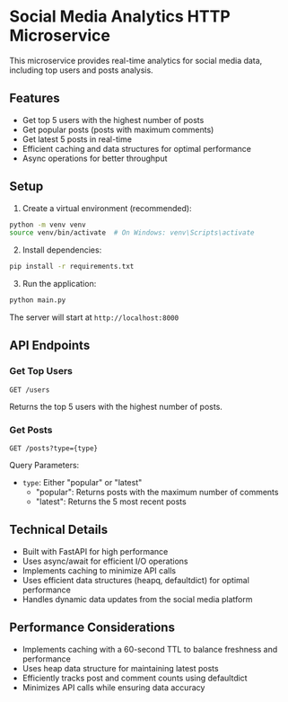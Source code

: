 # Social Media Analytics HTTP Microservice

This microservice provides real-time analytics for social media data, including top users and posts analysis.

## Features

- Get top 5 users with the highest number of posts
- Get popular posts (posts with maximum comments)
- Get latest 5 posts in real-time
- Efficient caching and data structures for optimal performance
- Async operations for better throughput

## Setup

1. Create a virtual environment (recommended):
```bash
python -m venv venv
source venv/bin/activate  # On Windows: venv\Scripts\activate
```

2. Install dependencies:
```bash
pip install -r requirements.txt
```

3. Run the application:
```bash
python main.py
```

The server will start at `http://localhost:8000`

## API Endpoints

### Get Top Users
```
GET /users
```
Returns the top 5 users with the highest number of posts.

### Get Posts
```
GET /posts?type={type}
```
Query Parameters:
- `type`: Either "popular" or "latest"
  - "popular": Returns posts with the maximum number of comments
  - "latest": Returns the 5 most recent posts

## Technical Details

- Built with FastAPI for high performance
- Uses async/await for efficient I/O operations
- Implements caching to minimize API calls
- Uses efficient data structures (heapq, defaultdict) for optimal performance
- Handles dynamic data updates from the social media platform

## Performance Considerations

- Implements caching with a 60-second TTL to balance freshness and performance
- Uses heap data structure for maintaining latest posts
- Efficiently tracks post and comment counts using defaultdict
- Minimizes API calls while ensuring data accuracy 